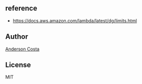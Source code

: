 ## reference

- https://docs.aws.amazon.com/lambda/latest/dg/limits.html

## Author

[Anderson Costa](http://linkedin.com/in/andcosta)

## License

MIT
